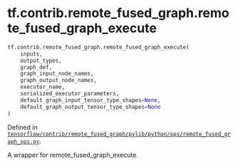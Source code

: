 <div itemscope itemtype="http://developers.google.com/ReferenceObject">
<meta itemprop="name" content="tf.contrib.remote_fused_graph.remote_fused_graph_execute" />
<meta itemprop="path" content="Stable" />
</div>

# tf.contrib.remote_fused_graph.remote_fused_graph_execute

``` python
tf.contrib.remote_fused_graph.remote_fused_graph_execute(
    inputs,
    output_types,
    graph_def,
    graph_input_node_names,
    graph_output_node_names,
    executor_name,
    serialized_executor_parameters,
    default_graph_input_tensor_type_shapes=None,
    default_graph_output_tensor_type_shapes=None
)
```



Defined in [`tensorflow/contrib/remote_fused_graph/pylib/python/ops/remote_fused_graph_ops.py`](https://www.tensorflow.org/code/tensorflow/contrib/remote_fused_graph/pylib/python/ops/remote_fused_graph_ops.py).

A wrapper for remote_fused_graph_execute.